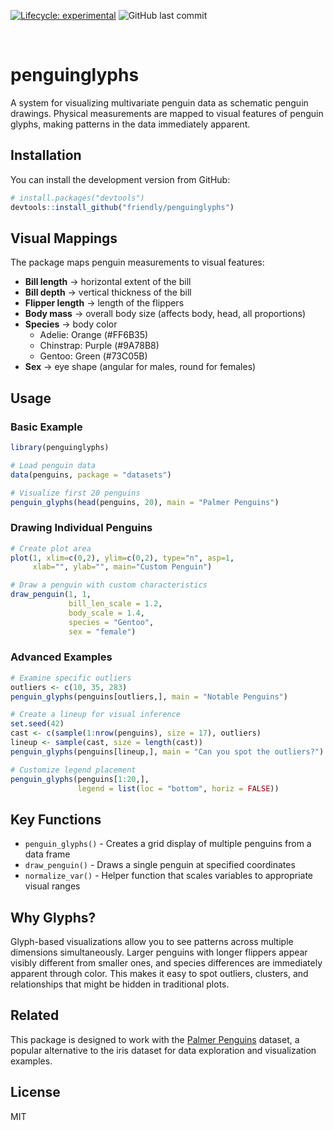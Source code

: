 <!-- badges: start -->
[![Lifecycle: experimental](https://img.shields.io/badge/lifecycle-experimental-orange.svg)](https://lifecycle.r-lib.org/articles/stages.html#experimental)
![GitHub last commit](https://img.shields.io/github/last-commit/friendly/penguinglyphs/master)
<!-- badges: end -->⁠


# penguinglyphs

A system for visualizing multivariate penguin data as schematic penguin drawings. Physical measurements are mapped to visual features of penguin glyphs, making patterns in the data immediately apparent.

## Installation

You can install the development version from GitHub:

```r
# install.packages("devtools")
devtools::install_github("friendly/penguinglyphs")
```

## Visual Mappings

The package maps penguin measurements to visual features:

- **Bill length** → horizontal extent of the bill
- **Bill depth** → vertical thickness of the bill  
- **Flipper length** → length of the flippers
- **Body mass** → overall body size (affects body, head, all proportions)
- **Species** → body color
  - Adelie: Orange (#FF6B35)
  - Chinstrap: Purple (#9A78B8)
  - Gentoo: Green (#73C05B)
- **Sex** → eye shape (angular for males, round for females)

## Usage

### Basic Example

```r
library(penguinglyphs)

# Load penguin data
data(penguins, package = "datasets")

# Visualize first 20 penguins
penguin_glyphs(head(penguins, 20), main = "Palmer Penguins")
```

### Drawing Individual Penguins

```r
# Create plot area
plot(1, xlim=c(0,2), ylim=c(0,2), type="n", asp=1, 
     xlab="", ylab="", main="Custom Penguin")

# Draw a penguin with custom characteristics
draw_penguin(1, 1, 
             bill_len_scale = 1.2, 
             body_scale = 1.4, 
             species = "Gentoo", 
             sex = "female")
```

### Advanced Examples

```r
# Examine specific outliers
outliers <- c(10, 35, 283)
penguin_glyphs(penguins[outliers,], main = "Notable Penguins")

# Create a lineup for visual inference
set.seed(42)
cast <- c(sample(1:nrow(penguins), size = 17), outliers)
lineup <- sample(cast, size = length(cast))
penguin_glyphs(penguins[lineup,], main = "Can you spot the outliers?")

# Customize legend placement
penguin_glyphs(penguins[1:20,], 
               legend = list(loc = "bottom", horiz = FALSE))
```

## Key Functions

- `penguin_glyphs()` - Creates a grid display of multiple penguins from a data frame
- `draw_penguin()` - Draws a single penguin at specified coordinates  
- `normalize_var()` - Helper function that scales variables to appropriate visual ranges

## Why Glyphs?

Glyph-based visualizations allow you to see patterns across multiple dimensions simultaneously. Larger penguins with longer flippers appear visibly different from smaller ones, and species differences are immediately apparent through color. This makes it easy to spot outliers, clusters, and relationships that might be hidden in traditional plots.

## Related

This package is designed to work with the [Palmer Penguins](https://allisonhorst.github.io/palmerpenguins/) dataset, a popular alternative to the iris dataset for data exploration and visualization examples.

## License

MIT
